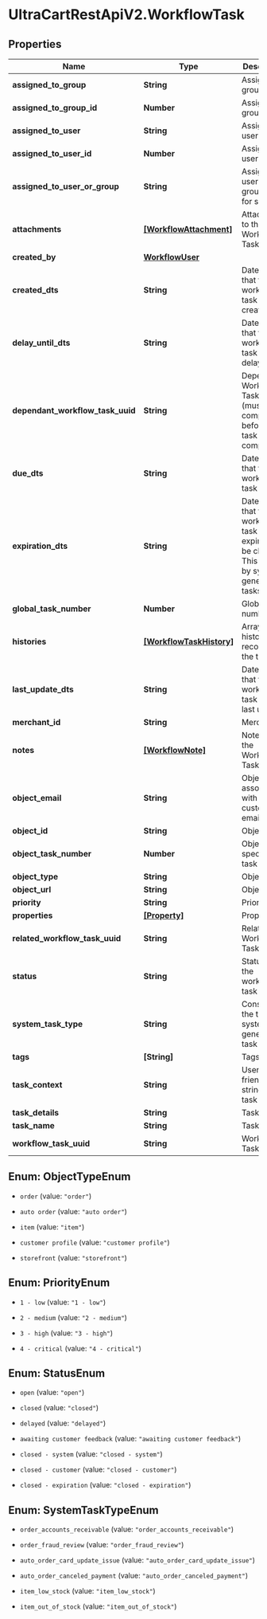 # UltraCartRestApiV2.WorkflowTask

## Properties

Name | Type | Description | Notes
------------ | ------------- | ------------- | -------------
**assigned_to_group** | **String** | Assigned to group | [optional] 
**assigned_to_group_id** | **Number** | Assigned to group ID | [optional] 
**assigned_to_user** | **String** | Assigned to user | [optional] 
**assigned_to_user_id** | **Number** | Assigned to user ID | [optional] 
**assigned_to_user_or_group** | **String** | Assigned to user or group (used for sorting) | [optional] 
**attachments** | [**[WorkflowAttachment]**](WorkflowAttachment.md) | Attachments to the Workflow Task | [optional] 
**created_by** | [**WorkflowUser**](WorkflowUser.md) |  | [optional] 
**created_dts** | **String** | Date/time that the workflow task was created | [optional] 
**delay_until_dts** | **String** | Date/time that the workflow task should delay until | [optional] 
**dependant_workflow_task_uuid** | **String** | Dependant Workflow Task UUID (must be completed before this task can be completed) | [optional] 
**due_dts** | **String** | Date/time that the workflow task is due | [optional] 
**expiration_dts** | **String** | Date/time that the workflow task will expire and be closed.  This is set by system generated tasks. | [optional] 
**global_task_number** | **Number** | Global task number | [optional] 
**histories** | [**[WorkflowTaskHistory]**](WorkflowTaskHistory.md) | Array of history records for the task | [optional] 
**last_update_dts** | **String** | Date/time that the workflow task was last updated | [optional] 
**merchant_id** | **String** | Merchant ID | [optional] 
**notes** | [**[WorkflowNote]**](WorkflowNote.md) | Notes on the Workflow Task | [optional] 
**object_email** | **String** | Object is associated with customer email | [optional] 
**object_id** | **String** | Object ID | [optional] 
**object_task_number** | **Number** | Object specific task number | [optional] 
**object_type** | **String** | Object Type | [optional] 
**object_url** | **String** | Object URL | [optional] 
**priority** | **String** | Priority | [optional] 
**properties** | [**[Property]**](Property.md) | Properties | [optional] 
**related_workflow_task_uuid** | **String** | Related Workflow Task UUID | [optional] 
**status** | **String** | Status of the workflow task | [optional] 
**system_task_type** | **String** | Constant for the type of system generated task | [optional] 
**tags** | **[String]** | Tags | [optional] 
**task_context** | **String** | User friendly string of the task context | [optional] 
**task_details** | **String** | Task Details | [optional] 
**task_name** | **String** | Task Name | [optional] 
**workflow_task_uuid** | **String** | Workflow Task UUID | [optional] 



## Enum: ObjectTypeEnum


* `order` (value: `"order"`)

* `auto order` (value: `"auto order"`)

* `item` (value: `"item"`)

* `customer profile` (value: `"customer profile"`)

* `storefront` (value: `"storefront"`)





## Enum: PriorityEnum


* `1 - low` (value: `"1 - low"`)

* `2 - medium` (value: `"2 - medium"`)

* `3 - high` (value: `"3 - high"`)

* `4 - critical` (value: `"4 - critical"`)





## Enum: StatusEnum


* `open` (value: `"open"`)

* `closed` (value: `"closed"`)

* `delayed` (value: `"delayed"`)

* `awaiting customer feedback` (value: `"awaiting customer feedback"`)

* `closed - system` (value: `"closed - system"`)

* `closed - customer` (value: `"closed - customer"`)

* `closed - expiration` (value: `"closed - expiration"`)





## Enum: SystemTaskTypeEnum


* `order_accounts_receivable` (value: `"order_accounts_receivable"`)

* `order_fraud_review` (value: `"order_fraud_review"`)

* `auto_order_card_update_issue` (value: `"auto_order_card_update_issue"`)

* `auto_order_canceled_payment` (value: `"auto_order_canceled_payment"`)

* `item_low_stock` (value: `"item_low_stock"`)

* `item_out_of_stock` (value: `"item_out_of_stock"`)




